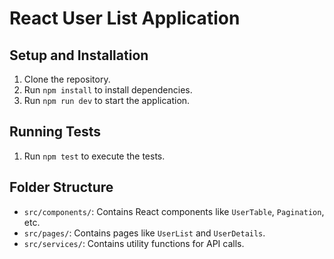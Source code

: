 # React User List Application

## Setup and Installation

1. Clone the repository.
2. Run `npm install` to install dependencies.
3. Run `npm run dev` to start the application.

## Running Tests

1. Run `npm test` to execute the tests.

## Folder Structure

- `src/components/`: Contains React components like `UserTable`, `Pagination`, etc.
- `src/pages/`: Contains pages like `UserList` and `UserDetails`.
- `src/services/`: Contains utility functions for API calls.

